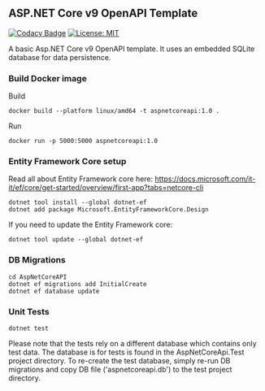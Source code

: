 ## ASP.NET Core v9 OpenAPI Template

[![Codacy Badge](https://app.codacy.com/project/badge/Grade/70514795979e4b64b959068a250bf995)](https://www.codacy.com/gh/guildenstern70/AspNetCoreAPI/dashboard?utm_source=github.com&amp;utm_medium=referral&amp;utm_content=guildenstern70/AspNetCoreAPI&amp;utm_campaign=Badge_Grade)
[![License: MIT](https://img.shields.io/badge/License-MIT-yellow.svg)](https://opensource.org/licenses/MIT)

A basic Asp.NET Core v9 OpenAPI template. It uses an embedded SQLite database for data persistence.

### Build Docker image

Build

    docker build --platform linux/amd64 -t aspnetcoreapi:1.0 .

Run

    docker run -p 5000:5000 aspnetcoreapi:1.0

### Entity Framework Core setup

Read all about Entity Framework core here:
https://docs.microsoft.com/it-it/ef/core/get-started/overview/first-app?tabs=netcore-cli

    dotnet tool install --global dotnet-ef
    dotnet add package Microsoft.EntityFrameworkCore.Design

If you need to update the Entity Framework core:

    dotnet tool update --global dotnet-ef

### DB Migrations

    cd AspNetCoreAPI
    dotnet ef migrations add InitialCreate
    dotnet ef database update

### Unit Tests

    dotnet test

Please note that the tests rely on a different database which contains only test data.
The database is for tests is found in the AspNetCoreApi.Test project directory.
To re-create the test database, simply re-run DB migrations and copy DB file ('aspnetcoreapi.db') to the test project directory.